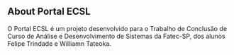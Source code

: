 ## About Portal ECSL

O Portal ECSL é um projeto desenvolvido para o Trabalho de Conclusão de Curso de Análise e Desenvolvimento de Sistemas da Fatec-SP, dos alunos Felipe Trindade e Williamn Tateoka.
